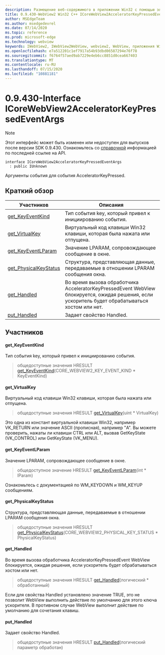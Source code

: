 ```yaml
---
description: Размещение веб-содержимого в приложении Win32 с помощью элемента управления Microsoft Edge WebView2
title: 0.9.430-WebView2 Win32 C++ ICoreWebView2AcceleratorKeyPressedEventArgs
author: MSEdgeTeam
ms.author: msedgedevrel
ms.date: 07/14/2020
ms.topic: reference
ms.prod: microsoft-edge
ms.technology: webview
keywords: IWebView2, IWebView2WebView, webview2, WebView, приложения Win32, Win32, EDGE, ICoreWebView2, ICoreWebView2Host, элемент управления "веб-браузер", HTML Edge
ms.openlocfilehash: e7a512201c1ef7917a54b93dbd06587294e76f78
ms.sourcegitcommit: f6764f57aed9ab7229e4eb6cc8851d0cea667403
ms.translationtype: MT
ms.contentlocale: ru-RU
ms.lasthandoff: 07/15/2020
ms.locfileid: "10881181"
---
```

# 0.9.430-Interface ICoreWebView2AcceleratorKeyPressedEventArgs 

> [!NOTE]
> Этот интерфейс может быть изменен или недоступен для выпусков после версии SDK 0.9.430. Ознакомьтесь со [справочной](../../../webview2-api-reference.md) информацией по последней ссылке на API.

```
interface ICoreWebView2AcceleratorKeyPressedEventArgs
  : public IUnknown
```

Аргументы события для события AcceleratorKeyPressed.

## Краткий обзор

 Участников                        | Описания
--------------------------------|---------------------------------------------
[get_KeyEventKind](#get_keyeventkind) | Тип события key, который привел к инициированию события.
[get_VirtualKey](#get_virtualkey) | Виртуальный код клавиши Win32 клавиши, которая была нажата или отпущена.
[get_KeyEventLParam](#get_keyeventlparam) | Значение LPARAM, сопровождающее сообщение в окне.
[get_PhysicalKeyStatus](#get_physicalkeystatus) | Структура, представляющая данные, передаваемые в отношении LPARAM сообщения окна.
[get_Handled](#get_handled) | Во время вызова обработчика AcceleratorKeyPressedEvent WebView блокируется, ожидая решения, если ускоритель будет обрабатываться хостом или нет.
[put_Handled](#put_handled) | Задает свойство Handled.

## Участников

#### get_KeyEventKind 

Тип события key, который привел к инициированию события.

> общедоступные значения HRESULT [get_KeyEventKind](#get_keyeventkind)(CORE_WEBVIEW2_KEY_EVENT_KIND * KeyEventKind)

#### get_VirtualKey 

Виртуальный код клавиши Win32 клавиши, которая была нажата или отпущена.

> общедоступные значения HRESULT [get_VirtualKey](#get_virtualkey)(uint * VirtualKey)

Это одна из констант виртуальной клавиши Win32, например VK_RETURN или значение ASCII (прописная), например "A". Вы можете проверить, нажаты ли клавиши CTRL или ALT, вызвав GetKeyState (VK_CONTROL) или GetKeyState (VK_MENU).

#### get_KeyEventLParam 

Значение LPARAM, сопровождающее сообщение в окне.

> общедоступное значение HRESULT [get_KeyEventLParam](#get_keyeventlparam)(int * lParam)

Ознакомьтесь с документацией по WM_KEYDOWN и WM_KEYUP сообщениям.

#### get_PhysicalKeyStatus 

Структура, представляющая данные, передаваемые в отношении LPARAM сообщения окна.

> общедоступные значения HRESULT [get_PhysicalKeyStatus](#get_physicalkeystatus)(CORE_WEBVIEW2_PHYSICAL_KEY_STATUS * PhysicalKeyStatus)

#### get_Handled 

Во время вызова обработчика AcceleratorKeyPressedEvent WebView блокируется, ожидая решения, если ускоритель будет обрабатываться хостом или нет.

> общедоступные значения HRESULT [get_Handled](#get_handled)(логический * обработанный)

Если для свойства Handled установлено значение TRUE, это не позволит WebView выполнить действие по умолчанию для этого ключа ускорителя. В противном случае WebView выполнит действие по умолчанию для сочетания клавиш.

#### put_Handled 

Задает свойство Handled.

> общедоступные значения HRESULT [put_Handled](#put_handled)(логический параметр обработан)

